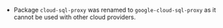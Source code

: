 - Package `cloud-sql-proxy` was renamed to `google-cloud-sql-proxy` as it
  cannot be used with other cloud providers.
